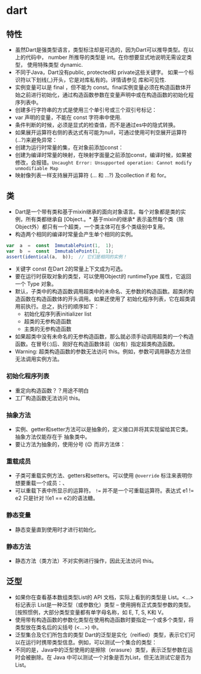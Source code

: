 # dart

## 特性
* 虽然Dart是强类型语言，类型标注却是可选的，因为Dart可以推导类型。在以上的代码中， number 所推导的类型是 int。在你想要显式地说明无需设定类型， 使用特殊类型 dynamic.
* 不同于Java，Dart没有public, protected和 private这些关键字。 如果一个标识符以下划线(_)开头，它是对库私有的。详情请参见 库和可见性.
* 实例变量可以是 final ，但不能为 const。final实例变量必须在构造函数体开始之前进行初始化，通过构造函数参数在变量声明中或在构造函数的初始化程序列表中。
* 创建多行字符串的方式是使用三个单引号或三个双引号标记：
* var 声明的变量，不能在 const 字符串中使用.
* 条件判断的时候，必须是显式的检查值，而不是通过es中的隐式转换。
* 如果展开运算符右侧的表达式有可能为null，可通过使用可判空展开运算符(...?)来避免异常：
* 创建为运行时常量的集，在对象前添加const：
* 创建为编译时常量的映射，在映射字面量之前添加const，编译时候，如果被修改，会报错。`Uncaught Error: Unsupported operation: Cannot modify unmodifiable Map`
* 映射像列表一样支持展开运算符 (... 和 ...?) 及collection if 和 for。

## 类
* Dart是一个带有类和基于mixin继承的面向对象语言。每个对象都是类的实例，所有类都继承自 [Object.。* 基于mixin的继承* 表示虽然每个类（除Object外）都只有一个超类，一个类主体可在多个类级别中复用。
* 构造两个相同的编译时常量会产生单个相同的实例。
```js
var  a  =  const  ImmutablePoint(1,  1);
var  b  =  const  ImmutablePoint(1,  1);
assert(identical(a,  b));  // 它们是相同的实例！
```
* 关键字 const 在Dart 2的常量上下文成为可选。
* 要在运行时获取对象的类型，可以使用Object的 runtimeType 属性，它返回一个 Type 对象。
* 默认，子类中的构造函数调用超类中的未命名、无参数的构造函数。超类的构造函数在构造函数体的开头调用。如果还使用了 初始化程序列表，它在超类调用前执行。总之，执行的顺序如下：
  - 初始化程序列表initializer list
  - 超类的无参构造函数
  - 主类的无参构造函数
* 如果超类中没有未命名的无参构造函数，那么就必须手动调用超类的一个构造函数。在冒号(:)后、刚好在构造函数体前（如有）指定超类构造函数。
* Warning: 超类构造函数的参数无法访问 this。例如，参数可调用静态方法但无法调用实例方法。

### 初始化程序列表
* 重定向构造函数？？用途不明白
* 工厂构造函数无法访问 this。


### 抽象方法
* 实例、getter和setter方法可以是抽象的，定义接口并将其实现留给其它类。抽象方法仅能存在于 抽象类中。
* 要让方法为抽象的，使用分号 (:wink: 而非方法体：

### 重载成员
* 子类可重载实例方法、getters和setters。可以使用 `@override` 标注来表明你想要重载一个成员：、
* 可以重载下表中所显示的运算符。 `!=` 并不是一个可重载运算符。表达式 e1 != e2 只是针对 !(e1 == e2)的语法糖。

### 静态变量
* 静态变量直到使用时才进行初始化。

### 静态方法
* 静态方法（类方法）不对实例进行操作，因此无法访问 this。

## 泛型
* 如果你在查看基本数组类型List的 API 文档，实际上看到的类型是 List<E>。<…>标记表示 List是一种泛型（或参数化）类型 – 使用拥有正式类型参数的类型。[按照惯例，大部分类型变量都有单字母名称，如 E, T, S, K和 V。
* 使用带有构造函数的参数化类型在使用构造函数时要指定一个或多个类型，将类型放在类名后的尖括号 (<...>) 中。
* 泛型集合及它们所包含的类型 Dart的泛型是实化（reified）类型，表示它们可以在运行时携带类型信息。例如，可以测试一个集合的类型：
* 不同的是，Java中的泛型使用的是擦除（erasure）类型，表示泛型参数在运时会被删除。在 Java 中可以测试一个对象是否为List，但无法测试它是否为 List<String>。
